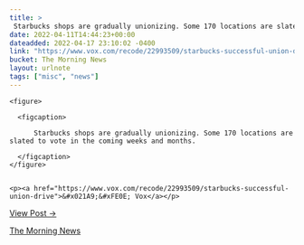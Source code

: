 ```yaml
---
title: > 
 Starbucks shops are gradually unionizing. Some 170 locations are slated to vote in the coming weeks and months.
date: 2022-04-11T14:44:23+00:00
dateadded: 2022-04-17 23:10:02 -0400
link: "https://www.vox.com/recode/22993509/starbucks-successful-union-drive"
bucket: The Morning News
layout: urlnote
tags: ["misc", "news"]
--- 
```




  
    
  

  
    <figure>
      
      <figcaption>
        
          Starbucks shops are gradually unionizing. Some 170 locations are slated to vote in the coming weeks and months.
        
      </figcaption>
    </figure>

    
    <p><a href="https://www.vox.com/recode/22993509/starbucks-successful-union-drive">&#x021A9;&#xFE0E; Vox</a></p>
    
  
  <p><a href="https://themorningnews.org/p/starbucks-shops-are-gradually-unionizing">View Post &rarr;</a></p>



 <!-- end excerpt --> 
<div class='bucket'><a class='internal-link' href='/buckets/the-morning-news'>The Morning News</a></div> 
